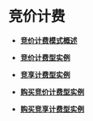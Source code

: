 # 竞价计费<a name="ZH-CN_TOPIC_0177964529"></a>

-   **[竞价计费模式概述](竞价计费模式概述.md)**  

-   **[竞价计费型实例](竞价计费型实例.md)**  

-   **[竞享计费型实例](竞享计费型实例.md)**  

-   **[购买竞价计费型实例](购买竞价计费型实例.md)**  

-   **[购买竞享计费型实例](购买竞享计费型实例.md)**  


